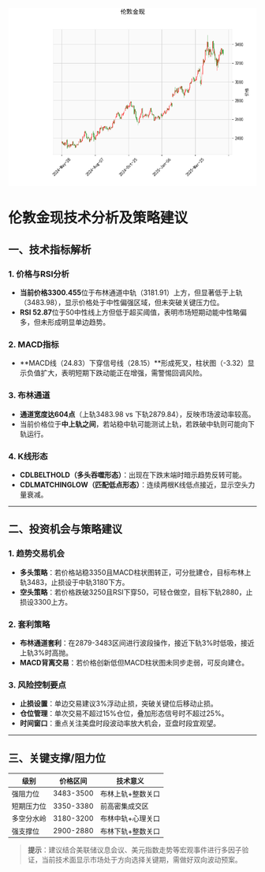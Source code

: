 ![图](SPTAUUSDOZ.png)



# 伦敦金现技术分析及策略建议

## 一、技术指标解析

### 1. 价格与RSI分析
- **当前价格3300.455**位于布林通道中轨（3181.91）上方，但显著低于上轨（3483.98），显示价格处于中性偏强区域，但未突破关键压力位。
- **RSI 52.87**位于50中性线上方但低于超买阈值，表明市场短期动能中性略偏多，但未形成明显单边趋势。

### 2. MACD指标
- **MACD线（24.83）下穿信号线（28.15）**形成死叉，柱状图（-3.32）显示负值扩大，表明短期下跌动能正在增强，需警惕回调风险。

### 3. 布林通道
- **通道宽度达604点**（上轨3483.98 vs 下轨2879.84），反映市场波动率较高。
- 当前价格位于**中上轨之间**，若站稳中轨可能测试上轨，若跌破中轨则可能向下轨运行。

### 4. K线形态
- **CDLBELTHOLD（多头吞噬形态）**：出现在下跌末端时暗示趋势反转可能。
- **CDLMATCHINGLOW（匹配低点形态）**：连续两根K线低点接近，显示空头力量衰减。

---

## 二、投资机会与策略建议

### 1. 趋势交易机会
- **多头策略**：若价格站稳3350且MACD柱状图转正，可分批建仓，目标布林上轨3483，止损设于中轨3180下方。
- **空头策略**：若价格跌破3250且RSI下穿50，可轻仓做空，目标下轨2880，止损设3300上方。

### 2. 套利策略
- **布林通道套利**：在2879-3483区间进行波段操作，接近下轨3%时低吸，接近上轨3%时高抛。
- **MACD背离交易**：若价格创新低但MACD柱状图未同步走弱，可反向建仓。

### 3. 风险控制要点
- **止损设置**：单边交易建议3%浮动止损，突破关键位后移动止损。
- **仓位管理**：单次交易不超过15%仓位，叠加形态信号时不超过25%。
- **时间窗口**：重点关注美盘时段波动率放大机会，亚盘时段宜观望。

---

## 三、关键支撑/阻力位
| 级别        | 价格区间   | 技术意义                   |
|-------------|------------|---------------------------|
| 强阻力位    | 3483-3500  | 布林上轨+整数关口          |
| 短期压力位  | 3350-3380  | 前高密集成交区             |
| 多空分水岭  | 3180-3200  | 布林中轨+心理关口          |
| 强支撑位    | 2900-2880  | 布林下轨+整数关口          |

> **提示**：建议结合美联储议息会议、美元指数走势等宏观事件进行多因子验证，当前技术面显示市场处于方向选择关键期，需做好双向波动预案。